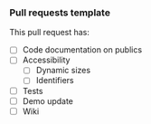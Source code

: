 ### Pull requests template

This pull request has:
- [ ] Code documentation on publics
- [ ] Accessibility
	- [ ] Dynamic sizes
	- [ ] Identifiers
- [ ] Tests
- [ ] Demo update
- [ ] Wiki

